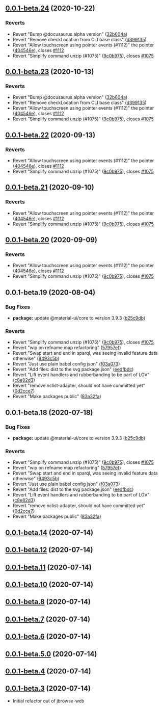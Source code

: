 ## [0.0.1-beta.24](https://github.com/GMOD/jbrowse-components/compare/v0.0.1-beta.11...v0.0.1-beta.24) (2020-10-22)


### Reverts

* Revert "Bump @docusaurus alpha version" ([32b604a](https://github.com/GMOD/jbrowse-components/commit/32b604a1ef829f2d2e17fa3822184577ea951e69))
* Revert "Remove checkLocation from CLI base class" ([d399135](https://github.com/GMOD/jbrowse-components/commit/d399135e364d3553130c919bdfccbf17e14d6a9b))
* Revert "Allow touchscreen using pointer events (#1112)" the pointer ([404546e](https://github.com/GMOD/jbrowse-components/commit/404546e5a1c71510a90a777957d32cd2c8f71ed1)), closes [#1112](https://github.com/GMOD/jbrowse-components/issues/1112)
* Revert "Simplify command unzip (#1075)" ([9c0b975](https://github.com/GMOD/jbrowse-components/commit/9c0b97504b7a423a9c356ac3ffffc2754224c65a)), closes [#1075](https://github.com/GMOD/jbrowse-components/issues/1075)



## [0.0.1-beta.23](https://github.com/GMOD/jbrowse-components/compare/v0.0.1-beta.11...v0.0.1-beta.23) (2020-10-13)

### Reverts

- Revert "Bump @docusaurus alpha version" ([32b604a](https://github.com/GMOD/jbrowse-components/commit/32b604a1ef829f2d2e17fa3822184577ea951e69))
- Revert "Remove checkLocation from CLI base class" ([d399135](https://github.com/GMOD/jbrowse-components/commit/d399135e364d3553130c919bdfccbf17e14d6a9b))
- Revert "Allow touchscreen using pointer events (#1112)" the pointer ([404546e](https://github.com/GMOD/jbrowse-components/commit/404546e5a1c71510a90a777957d32cd2c8f71ed1)), closes [#1112](https://github.com/GMOD/jbrowse-components/issues/1112)
- Revert "Simplify command unzip (#1075)" ([9c0b975](https://github.com/GMOD/jbrowse-components/commit/9c0b97504b7a423a9c356ac3ffffc2754224c65a)), closes [#1075](https://github.com/GMOD/jbrowse-components/issues/1075)

## [0.0.1-beta.22](https://github.com/GMOD/jbrowse-components/compare/v0.0.1-beta.14...v0.0.1-beta.22) (2020-09-13)

### Reverts

- Revert "Allow touchscreen using pointer events (#1112)" the pointer ([404546e](https://github.com/GMOD/jbrowse-components/commit/404546e5a1c71510a90a777957d32cd2c8f71ed1)), closes [#1112](https://github.com/GMOD/jbrowse-components/issues/1112)
- Revert "Simplify command unzip (#1075)" ([9c0b975](https://github.com/GMOD/jbrowse-components/commit/9c0b97504b7a423a9c356ac3ffffc2754224c65a)), closes [#1075](https://github.com/GMOD/jbrowse-components/issues/1075)

## [0.0.1-beta.21](https://github.com/GMOD/jbrowse-components/compare/v0.0.1-beta.14...v0.0.1-beta.21) (2020-09-10)

### Reverts

- Revert "Allow touchscreen using pointer events (#1112)" the pointer ([404546e](https://github.com/GMOD/jbrowse-components/commit/404546e5a1c71510a90a777957d32cd2c8f71ed1)), closes [#1112](https://github.com/GMOD/jbrowse-components/issues/1112)
- Revert "Simplify command unzip (#1075)" ([9c0b975](https://github.com/GMOD/jbrowse-components/commit/9c0b97504b7a423a9c356ac3ffffc2754224c65a)), closes [#1075](https://github.com/GMOD/jbrowse-components/issues/1075)

## [0.0.1-beta.20](https://github.com/GMOD/jbrowse-components/compare/v0.0.1-beta.14...v0.0.1-beta.20) (2020-09-09)

### Reverts

- Revert "Allow touchscreen using pointer events (#1112)" the pointer ([404546e](https://github.com/GMOD/jbrowse-components/commit/404546e5a1c71510a90a777957d32cd2c8f71ed1)), closes [#1112](https://github.com/GMOD/jbrowse-components/issues/1112)
- Revert "Simplify command unzip (#1075)" ([9c0b975](https://github.com/GMOD/jbrowse-components/commit/9c0b97504b7a423a9c356ac3ffffc2754224c65a)), closes [#1075](https://github.com/GMOD/jbrowse-components/issues/1075)

## 0.0.1-beta.19 (2020-08-04)

### Bug Fixes

- **package:** update @material-ui/core to version 3.9.3 ([b25c9db](https://github.com/GMOD/jbrowse-components/commit/b25c9db41971f136c9c176e23268b5659bdfabf8))

### Reverts

- Revert "Simplify command unzip (#1075)" ([9c0b975](https://github.com/GMOD/jbrowse-components/commit/9c0b97504b7a423a9c356ac3ffffc2754224c65a)), closes [#1075](https://github.com/GMOD/jbrowse-components/issues/1075)
- Revert "wip on refname map refactoring" ([57957ef](https://github.com/GMOD/jbrowse-components/commit/57957ef95e1e72b439dad2f74820e9fe643f457f))
- Revert "Swap start and end in sparql, was seeing invalid feature data otherwise" ([9493c5b](https://github.com/GMOD/jbrowse-components/commit/9493c5b2e7e1bc20fc6a185217a7dfc7ca1faff4))
- Revert "Just use plain babel config json" ([f03a073](https://github.com/GMOD/jbrowse-components/commit/f03a0732f92177bb625fc95c6d314f3b3e2e5e97))
- Revert "Add files: dist to the svg package.json" ([eedfbdc](https://github.com/GMOD/jbrowse-components/commit/eedfbdce555e41238b146e88b9fcc3d50d097197))
- Revert "Lift event handlers and rubberbanding to be part of LGV" ([c8e82d3](https://github.com/GMOD/jbrowse-components/commit/c8e82d3cc18b1bf052630b38fc30926893902da0))
- Revert "remove nclist-adapter, should not have committed yet" ([0d2cce7](https://github.com/GMOD/jbrowse-components/commit/0d2cce7fad39ba664f8529ee44b368da1a593e7b))
- Revert "Make packages public" ([83a32fa](https://github.com/GMOD/jbrowse-components/commit/83a32fa9951f2865f7a0d2147ed88ff010ce742b))

## 0.0.1-beta.18 (2020-07-18)

### Bug Fixes

- **package:** update @material-ui/core to version 3.9.3 ([b25c9db](https://github.com/GMOD/jbrowse-components/commit/b25c9db41971f136c9c176e23268b5659bdfabf8))

### Reverts

- Revert "Simplify command unzip (#1075)" ([9c0b975](https://github.com/GMOD/jbrowse-components/commit/9c0b97504b7a423a9c356ac3ffffc2754224c65a)), closes [#1075](https://github.com/GMOD/jbrowse-components/issues/1075)
- Revert "wip on refname map refactoring" ([57957ef](https://github.com/GMOD/jbrowse-components/commit/57957ef95e1e72b439dad2f74820e9fe643f457f))
- Revert "Swap start and end in sparql, was seeing invalid feature data otherwise" ([9493c5b](https://github.com/GMOD/jbrowse-components/commit/9493c5b2e7e1bc20fc6a185217a7dfc7ca1faff4))
- Revert "Just use plain babel config json" ([f03a073](https://github.com/GMOD/jbrowse-components/commit/f03a0732f92177bb625fc95c6d314f3b3e2e5e97))
- Revert "Add files: dist to the svg package.json" ([eedfbdc](https://github.com/GMOD/jbrowse-components/commit/eedfbdce555e41238b146e88b9fcc3d50d097197))
- Revert "Lift event handlers and rubberbanding to be part of LGV" ([c8e82d3](https://github.com/GMOD/jbrowse-components/commit/c8e82d3cc18b1bf052630b38fc30926893902da0))
- Revert "remove nclist-adapter, should not have committed yet" ([0d2cce7](https://github.com/GMOD/jbrowse-components/commit/0d2cce7fad39ba664f8529ee44b368da1a593e7b))
- Revert "Make packages public" ([83a32fa](https://github.com/GMOD/jbrowse-components/commit/83a32fa9951f2865f7a0d2147ed88ff010ce742b))

<a name="0.0.1-beta.14"></a>

## [0.0.1-beta.14](https://github.com/GMOD/jbrowse-components/compare/v0.0.1-beta.13...v0.0.1-beta.14) (2020-07-14)

<a name="0.0.1-beta.12"></a>

## [0.0.1-beta.12](https://github.com/GMOD/jbrowse-components/compare/v0.0.1-beta.10...v0.0.1-beta.12) (2020-07-14)

<a name="0.0.1-beta.11"></a>

## [0.0.1-beta.11](https://github.com/GMOD/jbrowse-components/compare/v0.0.1-beta.10...v0.0.1-beta.11) (2020-07-14)

## [0.0.1-beta.10](https://github.com/GMOD/jbrowse-components/compare/0.0.1-alpha...0.0.1-beta.10) (2020-07-14)

## [0.0.1-beta.8](https://github.com/GMOD/jbrowse-components/compare/v0.0.1-beta.7...v0.0.1-beta.8) (2020-07-14)

## [0.0.1-beta.7](https://github.com/GMOD/jbrowse-components/compare/v0.0.1-beta.6...v0.0.1-beta.7) (2020-07-14)

## [0.0.1-beta.6](https://github.com/GMOD/jbrowse-components/compare/v0.0.1-beta.5.0...v0.0.1-beta.6) (2020-07-14)

## [0.0.1-beta.5.0](https://github.com/GMOD/jbrowse-components/compare/v0.0.1-beta.4...v0.0.1-beta.5.0) (2020-07-14)

<a name="0.0.1-beta.4"></a>

## [0.0.1-beta.4](https://github.com/GMOD/jbrowse-components/compare/0.0.1-alpha...0.0.1-beta.4) (2020-07-14)

<a name="0.0.1-beta.3"></a>

## [0.0.1-beta.3](https://github.com/GMOD/jbrowse-components/compare/0.0.1-alpha...0.0.1-beta.3) (2020-07-14)

- Initial refactor out of jbrowse-web
